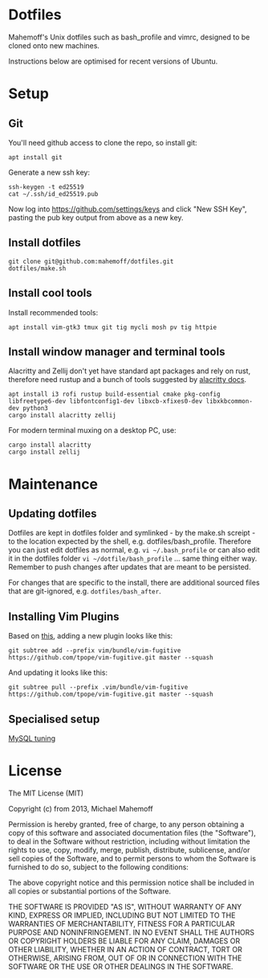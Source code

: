 Dotfiles
========

Mahemoff's Unix dotfiles such as bash\_profile and vimrc, designed to be cloned
onto new machines.

Instructions below are optimised for recent versions of Ubuntu.

# Setup

## Git

You'll need github access to clone the repo, so install git:

```
apt install git
```

Generate a new ssh key:

```
ssh-keygen -t ed25519
cat ~/.ssh/id_ed25519.pub
```

Now log into https://github.com/settings/keys and click "New SSH Key", pasting the pub key output from above as a new key.

## Install dotfiles

```
git clone git@github.com:mahemoff/dotfiles.git
dotfiles/make.sh
```

## Install cool tools

Install recommended tools:

```
apt install vim-gtk3 tmux git tig mycli mosh pv tig httpie
```

## Install window manager and terminal tools

Alacritty and Zellij  don't yet have standard apt packages and rely on rust, therefore need rustup and a bunch of tools suggested by [alacritty docs](https://github.com/alacritty/alacritty/blob/master/INSTALL.md).

```
apt install i3 rofi rustup build-essential cmake pkg-config libfreetype6-dev libfontconfig1-dev libxcb-xfixes0-dev libxkbcommon-dev python3
cargo install alacritty zellij
```

For modern terminal muxing on a desktop PC, use:

```
cargo install alacritty
cargo install zellij
```

# Maintenance

## Updating dotfiles

Dotfiles are kept in dotfiles folder and symlinked - by the make.sh screipt - to the location expected by the shell, e.g. dotfiles/bash_profile. Therefore you can just edit dotfiles as normal, e.g. `vi ~/.bash_profile` or can also edit it in the dotfiles folder `vi ~/dotfile/bash_profile` ... same thing either way. Remember to push changes after updates that are meant to be persisted.

For changes that are specific to the install, there are additional sourced files that are git-ignored, e.g. `dotfiles/bash_after`.

## Installing Vim Plugins

Based on
[this](http://endot.org/2011/05/18/git-submodules-vs-subtrees-for-vim-plugins/),
adding a new plugin looks like this:

    git subtree add --prefix vim/bundle/vim-fugitive https://github.com/tpope/vim-fugitive.git master --squash

And updating it looks like this:

    git subtree pull --prefix .vim/bundle/vim-fugitive https://github.com/tpope/vim-fugitive.git master --squash

## Specialised setup

[MySQL tuning](https://gist.github.com/mahemoff/24a5a68e4d6b1f385af7826d195d79f0)

# License

The MIT License (MIT)

Copyright (c) from 2013, Michael Mahemoff

Permission is hereby granted, free of charge, to any person obtaining a copy
of this software and associated documentation files (the "Software"), to deal
in the Software without restriction, including without limitation the rights
to use, copy, modify, merge, publish, distribute, sublicense, and/or sell
copies of the Software, and to permit persons to whom the Software is
furnished to do so, subject to the following conditions:

The above copyright notice and this permission notice shall be included in
all copies or substantial portions of the Software.

THE SOFTWARE IS PROVIDED "AS IS", WITHOUT WARRANTY OF ANY KIND, EXPRESS OR
IMPLIED, INCLUDING BUT NOT LIMITED TO THE WARRANTIES OF MERCHANTABILITY,
FITNESS FOR A PARTICULAR PURPOSE AND NONINFRINGEMENT. IN NO EVENT SHALL THE
AUTHORS OR COPYRIGHT HOLDERS BE LIABLE FOR ANY CLAIM, DAMAGES OR OTHER
LIABILITY, WHETHER IN AN ACTION OF CONTRACT, TORT OR OTHERWISE, ARISING FROM,
OUT OF OR IN CONNECTION WITH THE SOFTWARE OR THE USE OR OTHER DEALINGS IN
THE SOFTWARE.
